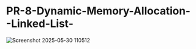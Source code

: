# PR-8-Dynamic-Memory-Allocation--Linked-List-
   ![Screenshot 2025-05-30 110512](https://github.com/user-attachments/assets/1be78faf-abff-4dab-ad3f-cbb198c78ddc)
